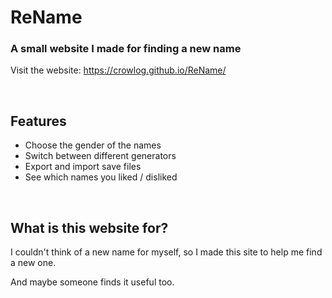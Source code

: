 <h1>ReName</h1>
<h3>A small website I made for finding a new name</h3>
<p>Visit the website: <a href="https://crowlog.github.io/ReName/">https://crowlog.github.io/ReName/</a></p>
<br>

<h2>Features</h2>
<ul>
  <li>Choose the gender of the names</li>
  <li>Switch between different generators</li>
  <li>Export and import save files</li>
  <li>See which names you liked / disliked</li>
</ul>
<br>

<h2>What is this website for?</h2>
<p>I couldn't think of a new name for myself, so I made this site to help me find a new one.</p>
<p>And maybe someone finds it useful too.</p>
